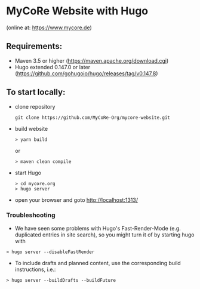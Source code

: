 # MyCoRe Website with Hugo
(online at: https://www.mycore.de)

## Requirements:
 - Maven 3.5 or higher (https://maven.apache.org/download.cgi)
 - Hugo extended 0.147.0 or later (https://github.com/gohugoio/hugo/releases/tag/v0.147.8)


## To start locally:

 - clone repository
   ```
   git clone https://github.com/MyCoRe-Org/mycore-website.git
   ```
 - build website
   ```
   > yarn build
   ```
   or
   ```
   > maven clean compile
   ```
- start Hugo
  ```
  > cd mycore.org
  > hugo server
  ```
- open your browser and goto <http://localhost:1313/>
 
 ### Troubleshooting
 - We have seen some problems with Hugo's Fast-Render-Mode (e.g. duplicated entries in site search),
   so you might turn it of by starting hugo with
```
> hugo server --disableFastRender
```
 - To include drafts and planned content, use the corresponding build instructions, i.e.:
```
> hugo server --buildDrafts --buildFuture
```
 

